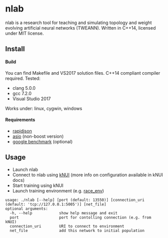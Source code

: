 ﻿# nlab
nlab is a research tool for teaching and simulating topology and weight evolving artificial neural networks (TWEANN). Written in C++14, licensed under MIT license.

## Install
#### Build
You can find Makefile and VS2017 solution files. C++14 compliant compiler required.
Tested:
* clang 5.0.0
* gcc 7.2.0
* Visual Studio 2017

Works under: linux, cygwin, windows
#### Requirements
* [rapidjson](https://github.com/Tencent/rapidjson)
* [asio](https://github.com/chriskohlhoff/asio) (non-boost version)
* [google benchmark](https://github.com/google/benchmark) (optional)

## Usage
* Launch nlab
* Connect to nlab using [kNUI](https://github.com/Apostol3/knui]) (more info on configuration available in kNUI docs)
* Start training using kNUI
* Launch training environment (e.g. [race_env](https://github.com/Apostol3/race_env))

````
usage: ./nlab [--help] [port (default: 13550)] [connection_uri (default: 'tcp://127.0.0.1:5005')] [net_file]
optional arguments:
  -h, --help            show help message and exit
  port                  port for contolling connection (e.g. from kNUI)
  connection_uri        URI to connect to environment
  net_file              add this network to initial population
````